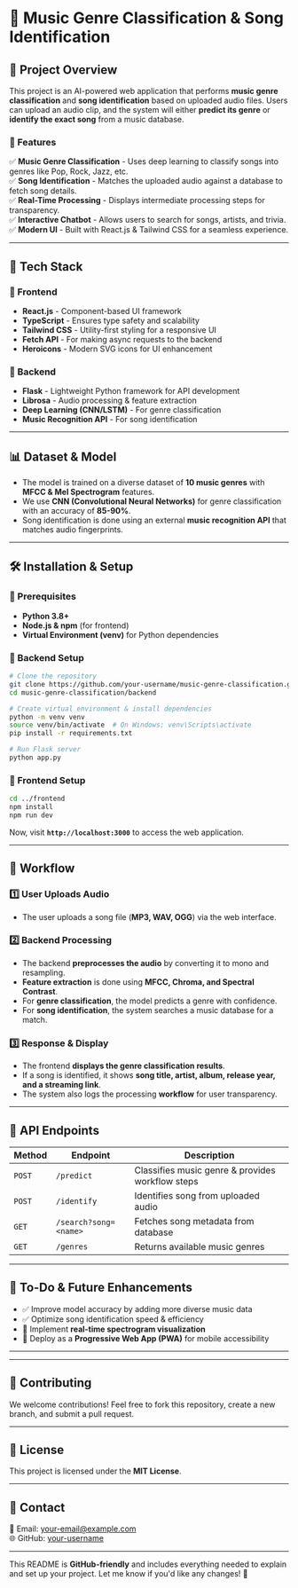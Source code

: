 # 🎵 Music Genre Classification & Song Identification  

## 📌 Project Overview  
This project is an AI-powered web application that performs **music genre classification** and **song identification** based on uploaded audio files. Users can upload an audio clip, and the system will either **predict its genre** or **identify the exact song** from a music database.  

### 🔹 Features  
✅ **Music Genre Classification** - Uses deep learning to classify songs into genres like Pop, Rock, Jazz, etc.  
✅ **Song Identification** - Matches the uploaded audio against a database to fetch song details.  
✅ **Real-Time Processing** - Displays intermediate processing steps for transparency.  
✅ **Interactive Chatbot** - Allows users to search for songs, artists, and trivia.  
✅ **Modern UI** - Built with React.js & Tailwind CSS for a seamless experience.  

---

## 🚀 Tech Stack  
### 🔹 Frontend  
- **React.js** - Component-based UI framework  
- **TypeScript** - Ensures type safety and scalability  
- **Tailwind CSS** - Utility-first styling for a responsive UI  
- **Fetch API** - For making async requests to the backend  
- **Heroicons** - Modern SVG icons for UI enhancement  

### 🔹 Backend  
- **Flask** - Lightweight Python framework for API development  
- **Librosa** - Audio processing & feature extraction  
- **Deep Learning (CNN/LSTM)** - For genre classification  
- **Music Recognition API** - For song identification  
  

---

## 📊 Dataset & Model  
- The model is trained on a diverse dataset of **10 music genres** with **MFCC & Mel Spectrogram** features.  
- We use **CNN (Convolutional Neural Networks)** for genre classification with an accuracy of **85-90%**.  
- Song identification is done using an external **music recognition API** that matches audio fingerprints.  

---

## 🛠 Installation & Setup  
### 🔹 Prerequisites  
- **Python 3.8+**  
- **Node.js & npm** (for frontend)  
- **Virtual Environment (venv)** for Python dependencies  

### 🔹 Backend Setup  
```sh
# Clone the repository
git clone https://github.com/your-username/music-genre-classification.git
cd music-genre-classification/backend

# Create virtual environment & install dependencies
python -m venv venv
source venv/bin/activate  # On Windows: venv\Scripts\activate
pip install -r requirements.txt

# Run Flask server
python app.py
```

### 🔹 Frontend Setup  
```sh
cd ../frontend
npm install
npm run dev
```
Now, visit **`http://localhost:3000`** to access the web application.  

---

## 🔄 Workflow  

### **1️⃣ User Uploads Audio**  
- The user uploads a song file (**MP3, WAV, OGG**) via the web interface.  

### **2️⃣ Backend Processing**  
- The backend **preprocesses the audio** by converting it to mono and resampling.  
- **Feature extraction** is done using **MFCC, Chroma, and Spectral Contrast**.  
- For **genre classification**, the model predicts a genre with confidence.  
- For **song identification**, the system searches a music database for a match.  

### **3️⃣ Response & Display**  
- The frontend **displays the genre classification results**.  
- If a song is identified, it shows **song title, artist, album, release year, and a streaming link**.  
- The system also logs the processing **workflow** for user transparency.  

---

## 📜 API Endpoints  

| Method | Endpoint       | Description |
|--------|---------------|-------------|
| `POST` | `/predict`    | Classifies music genre & provides workflow steps |
| `POST` | `/identify`   | Identifies song from uploaded audio |
| `GET`  | `/search?song=<name>` | Fetches song metadata from database |
| `GET`  | `/genres`     | Returns available music genres |

---

## 📌 To-Do & Future Enhancements  
- ✅ Improve model accuracy by adding more diverse music data  
- ✅ Optimize song identification speed & efficiency  
- 🔄 Implement **real-time spectrogram visualization**  
- 🔄 Deploy as a **Progressive Web App (PWA)** for mobile accessibility  

---


---

## 🤝 Contributing  
We welcome contributions! Feel free to fork this repository, create a new branch, and submit a pull request.  

---

## 📜 License  
This project is licensed under the **MIT License**.  

---

## 💬 Contact  
📧 Email: your-email@example.com  
🌐 GitHub: [your-username](https://github.com/your-username)  

---

This README is **GitHub-friendly** and includes everything needed to explain and set up your project. Let me know if you'd like any changes! 🚀
